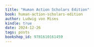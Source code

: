 ```yaml
---
title: "Human Action Scholars Edition"
book: human-action-scholars-edition
author: Ludwig von Mises
kindle: true
date: 2024-12-26
tags: posts
bookshop_id: 9781610161459
---
```

